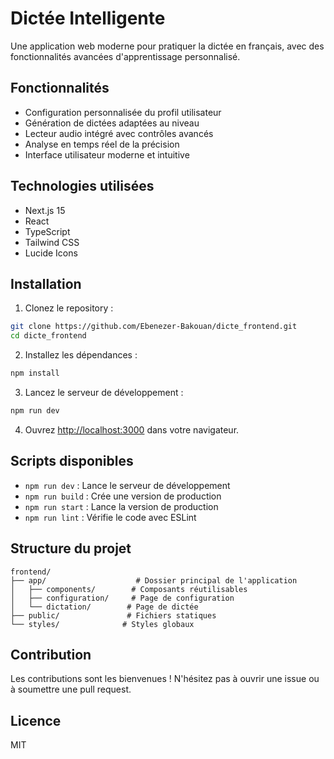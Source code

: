 # Dictée Intelligente

Une application web moderne pour pratiquer la dictée en français, avec des fonctionnalités avancées d'apprentissage personnalisé.

## Fonctionnalités

- Configuration personnalisée du profil utilisateur
- Génération de dictées adaptées au niveau
- Lecteur audio intégré avec contrôles avancés
- Analyse en temps réel de la précision
- Interface utilisateur moderne et intuitive

## Technologies utilisées

- Next.js 15
- React
- TypeScript
- Tailwind CSS
- Lucide Icons

## Installation

1. Clonez le repository :
```bash
git clone https://github.com/Ebenezer-Bakouan/dicte_frontend.git
cd dicte_frontend
```

2. Installez les dépendances :
```bash
npm install
```

3. Lancez le serveur de développement :
```bash
npm run dev
```

4. Ouvrez [http://localhost:3000](http://localhost:3000) dans votre navigateur.

## Scripts disponibles

- `npm run dev` : Lance le serveur de développement
- `npm run build` : Crée une version de production
- `npm run start` : Lance la version de production
- `npm run lint` : Vérifie le code avec ESLint

## Structure du projet

```
frontend/
├── app/                    # Dossier principal de l'application
│   ├── components/        # Composants réutilisables
│   ├── configuration/     # Page de configuration
│   └── dictation/        # Page de dictée
├── public/               # Fichiers statiques
└── styles/              # Styles globaux
```

## Contribution

Les contributions sont les bienvenues ! N'hésitez pas à ouvrir une issue ou à soumettre une pull request.

## Licence

MIT
